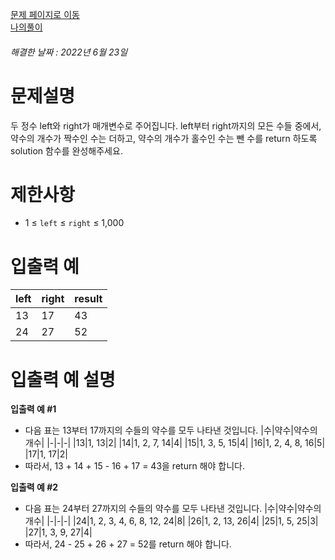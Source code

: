 [문제 페이지로 이동](https://programmers.co.kr/learn/courses/30/lessons/77884)   
[나의풀이](https://github.com/HK-An/coding_practice/blob/main/CodingPractice/programmers-lv1-divisors/src/main/java/kr/hk/Solution.java)
###### 해결한 날짜 : 2022년 6월 23일
# 문제설명
두 정수 left와 right가 매개변수로 주어집니다. left부터 right까지의 모든 수들 중에서, 약수의 개수가 짝수인 수는 더하고, 약수의 개수가 홀수인 수는 뺀 수를 return 하도록 solution 함수를 완성해주세요.

# 제한사항
- 1 ≤ `left` ≤ `right` ≤ 1,000

# 입출력 예
|left|right|result|
|-|-|-|
|13|17|43|
|24|27|52|

# 입출력 예 설명
**입출력 예 #1**  
- 다음 표는 13부터 17까지의 수들의 약수를 모두 나타낸 것입니다.
|수|약수|약수의 개수|
|-|-|-|
|13|1, 13|2|
|14|1, 2, 7, 14|4|
|15|1, 3, 5, 15|4|
|16|1, 2, 4, 8, 16|5|
|17|1, 17|2|
- 따라서, 13 + 14 + 15 - 16 + 17 = 43을 return 해야 합니다.

**입출력 예 #2**  
- 다음 표는 24부터 27까지의 수들의 약수를 모두 나타낸 것입니다.
|수|약수|약수의 개수|
|-|-|-|
|24|1, 2, 3, 4, 6, 8, 12, 24|8|
|26|1, 2, 13, 26|4|
|25|1, 5, 25|3|
|27|1, 3, 9, 27|4|
- 따라서, 24 - 25 + 26 + 27 = 52를 return 해야 합니다.
